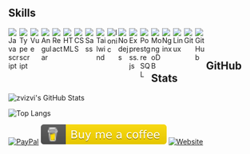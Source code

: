 <h2> Skills </h2>
<img width="22px" title="Javascript" align="left" src="https://raw.githubusercontent.com/rahulbanerjee26/githubAboutMeGenerator/main/icons/javascript.svg">
<img width="22px" title="Typescript" align="left" src="https://raw.githubusercontent.com/rahulbanerjee26/githubAboutMeGenerator/main/icons/typescript.svg">
<img width="22px" title="Vue" align="left" src="https://raw.githubusercontent.com/rahulbanerjee26/githubAboutMeGenerator/main/icons/vuejs.svg">
<img width="22px" title="Angular" align="left" src="https://raw.githubusercontent.com/rahulbanerjee26/githubAboutMeGenerator/main/icons/angularjs.svg">
<img width="22px" title="React" align="left" src="https://raw.githubusercontent.com/rahulbanerjee26/githubAboutMeGenerator/main/icons/reactjs.svg">
<img width="22px" title="HTML" align="left" src="https://raw.githubusercontent.com/rahulbanerjee26/githubAboutMeGenerator/main/icons/html.svg">
<img width="22px" title="CSS" align="left" src="https://raw.githubusercontent.com/rahulbanerjee26/githubAboutMeGenerator/main/icons/css.svg">
<img width="22px" title="Sass" align="left" src="https://raw.githubusercontent.com/rahulbanerjee26/githubAboutMeGenerator/main/icons/sass.svg">
<img width="22px" title="Tailwind" align="left" src="https://raw.githubusercontent.com/rahulbanerjee26/githubAboutMeGenerator/main/icons/tailwind.svg">
<img width="22px" title="Ionic" align="left" src="https://raw.githubusercontent.com/rahulbanerjee26/githubAboutMeGenerator/main/icons/ionic.svg">
<img width="22px" title="Nodejs" align="left" src="https://raw.githubusercontent.com/rahulbanerjee26/githubAboutMeGenerator/main/icons/nodejs.svg">
<img width="22px" title="Express.js" align="left" src="https://raw.githubusercontent.com/rahulbanerjee26/githubAboutMeGenerator/main/icons/express.svg">
<img width="22px" title="PostgreSQL" align="left" src="https://raw.githubusercontent.com/rahulbanerjee26/githubAboutMeGenerator/main/icons/postgresql.svg">
<img width="22px" title="MongoDB" align="left" src="https://raw.githubusercontent.com/rahulbanerjee26/githubAboutMeGenerator/main/icons/mongodb.svg">
<img width="22px" title="Nginx" align="left" src="https://raw.githubusercontent.com/rahulbanerjee26/githubAboutMeGenerator/main/icons/nginx.svg">
<img width="22px" title="Linux" align="left" src="https://raw.githubusercontent.com/rahulbanerjee26/githubAboutMeGenerator/main/icons/linux.svg">
<img width="22px" title="Git" align="left" src="https://raw.githubusercontent.com/rahulbanerjee26/githubAboutMeGenerator/main/icons/git.svg">
<img width="22px" title="GitHub" align="left" src="https://raw.githubusercontent.com/rahulbanerjee26/githubAboutMeGenerator/main/icons/github.svg">

<br>
<br>
<h2> GitHub Stats </h2>

![zvizvi's GitHub Stats](https://github-readme-stats.vercel.app/api?username=zvizvi&count_private=true&show_icons=true)

![Top Langs](https://github-readme-stats.vercel.app/api/top-langs/?username=zvizvi&layout=compact&card_width=445)

[![PayPal][badge_paypal]][paypal_link]
[![BuyMeACoffee][badge_buymeacoffee]][buymeacoffee_link]
[![Website][badge_website]][website_link]

[badge_paypal]: https://ionicabizau.github.io/badges/paypal.svg
[paypal_link]: https://paypal.me/zvizvi/5USD
[badge_buymeacoffee]: ./buymeacoffee.svg
[buymeacoffee_link]: https://www.buymeacoffee.com/zvizvi
[badge_website]: https://img.shields.io/static/v1?label=%F0%9F%8C%90&message=zvizvi.xyz&color=green&style=flat
[website_link]: https://zvizvi.xyz


<!-- ------- -->

<!--
### Hi there 👋

**zvizvi/zvizvi** is a ✨ _special_ ✨ repository because its `README.md` (this file) appears on your GitHub profile.

Here are some ideas to get you started:

- 🔭 I’m currently working on ...
- 🌱 I’m currently learning ...
- 👯 I’m looking to collaborate on ...
- 🤔 I’m looking for help with ...
- 💬 Ask me about ...
- 📫 How to reach me: ...
- 😄 Pronouns: ...
- ⚡ Fun fact: ...
-->
